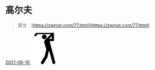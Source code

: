 <!--yml
category: 未分类
date: 0001-01-01 00:00:00
--->

# 高尔夫

> 原文：[https://zwmst.com/77.html](https://zwmst.com/77.html)

   [ <time datetime="2021-08-10T16:48:07+08:00"> 2021-08-10 </time> ](https://zwmst.com/%e9%ab%98%e5%b0%94%e5%a4%ab)  [![](img/7c0a69b511b0035d2c6b9751e29a2609.png)](https://zwmst.com/wp-content/uploads/2021/08/1628585287-b99285704fdf5f6.png)